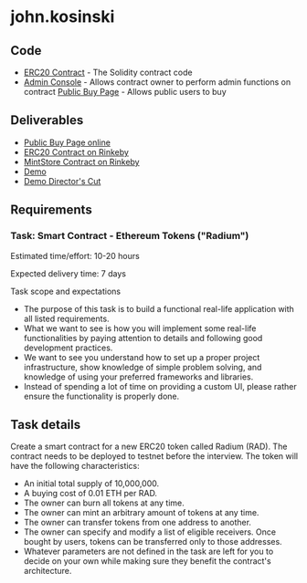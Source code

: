 # john.kosinski

## Code 
- [ERC20 Contract](onchain/radium-erc20/) - The Solidity contract code 
- [Admin Console](offchain/radmin/) - Allows contract owner to perform admin functions on contract
[Public Buy Page](offchain/radium-buypage/) - Allows public users to buy 

## Deliverables 
- [Public Buy Page online](http://3.92.137.191:3000/)
- [ERC20 Contract on Rinkeby](https://rinkeby.etherscan.io/address/0x1849C697F244F316936949cAC7F6e41EDa7f8d36#code)
- [MintStore Contract on Rinkeby](https://rinkeby.etherscan.io/address/0xCbb14401e1B5b44707f39f3D45a5Fbccf5e44718#code)
- [Demo](https://youtu.be/Iojo6GykoBY) 
- [Demo Director's Cut](https://youtu.be/eHVWI-LsBNA)

## Requirements 
### Task: Smart Contract - Ethereum Tokens ("Radium")

Estimated time/effort: 10-20 hours

Expected delivery time: 7 days

Task scope and expectations
- The purpose of this task is to build a functional real-life application with all listed
requirements.
- What we want to see is how you will implement some real-life functionalities by paying
attention to details and following good development practices.
- We want to see you understand how to set up a proper project infrastructure, show
knowledge of simple problem solving, and knowledge of using your preferred
frameworks and libraries.
- Instead of spending a lot of time on providing a custom UI, please rather ensure the
functionality is properly done.

## Task details
Create a smart contract for a new ERC20 token called Radium (RAD). The contract needs to
be deployed to testnet before the interview.
The token will have the following characteristics:
- An initial total supply of 10,000,000.
- A buying cost of 0.01 ETH per RAD.
- The owner can burn all tokens at any time.
- The owner can mint an arbitrary amount of tokens at any time.
- The owner can transfer tokens from one address to another.
- The owner can specify and modify a list of eligible receivers. Once bought by users,
tokens can be transferred only to those addresses.
- Whatever parameters are not defined in the task are left for you to decide on your
own while making sure they benefit the contract's architecture.
